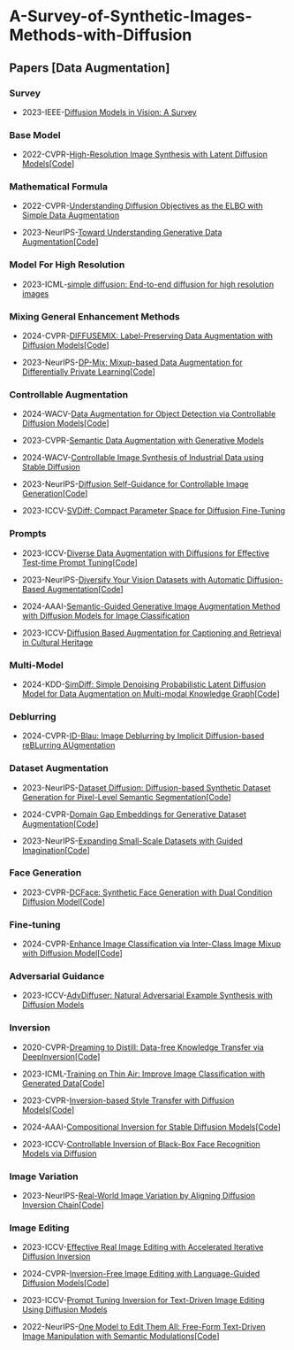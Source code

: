# A-Survey-of-Synthetic-Images-Methods-with-Diffusion

## Papers [Data Augmentation]

### Survey

- 2023-IEEE-[Diffusion Models in Vision: A Survey](https://ieeexplore.ieee.org/abstract/document/10081412)

### Base Model

- 2022-CVPR-[High-Resolution Image Synthesis with Latent Diffusion Models](https://openaccess.thecvf.com/content/CVPR2022/papers/Rombach_High-Resolution_Image_Synthesis_With_Latent_Diffusion_Models_CVPR_2022_paper.pdf)[[Code](https://github.com/CompVis/latent-diffusion)]

### Mathematical Formula

- 2022-CVPR-[Understanding Diffusion Objectives as the ELBO with Simple Data Augmentation](https://proceedings.neurips.cc/paper_files/paper/2023/file/ce79fbf9baef726645bc2337abb0ade2-Paper-Conference.pdf)

- 2023-NeurIPS-[Toward Understanding Generative Data Augmentation](https://proceedings.neurips.cc/paper_files/paper/2023/file/a94a8800a4b0af45600bab91164849df-Paper-Conference.pdf)[[Code](https://github.com/ML-GSAI/Understanding-GDA)]

### Model For High Resolution

- 2023-ICML-[simple diffusion: End-to-end diffusion for high resolution images](https://proceedings.mlr.press/v202/hoogeboom23a/hoogeboom23a.pdf)

### Mixing General Enhancement Methods

- 2024-CVPR-[DIFFUSEMIX: Label-Preserving Data Augmentation with Diffusion Models](https://openaccess.thecvf.com/content/CVPR2024/papers/Islam_DiffuseMix_Label-Preserving_Data_Augmentation_with_Diffusion_Models_CVPR_2024_paper.pdf)[[Code](https://github.com/khawar-islam/diffuseMix)]

- 2023-NeurIPS-[DP-Mix: Mixup-based Data Augmentation for Differentially Private Learning](https://proceedings.neurips.cc/paper_files/paper/2023/file/28484cee66f27fa070796b631cc5242d-Paper-Conference.pdf)[[Code](https://github.com/wenxuan-Bao/DP-Mix)]

### Controllable Augmentation

- 2024-WACV-[Data Augmentation for Object Detection via Controllable Diffusion Models](https://openaccess.thecvf.com/content/WACV2024/papers/Fang_Data_Augmentation_for_Object_Detection_via_Controllable_Diffusion_Models_WACV_2024_paper.pdf)[[Code](https://github.com/FANGAreNotGnu/ControlAug)]

- 2023-CVPR-[Semantic Data Augmentation with Generative Models](https://openaccess.thecvf.com/content/CVPR2023W/GCV/papers/Shivashankar_Semantic_Data_Augmentation_With_Generative_Models_CVPRW_2023_paper.pdf)

- 2024-WACV-[Controllable Image Synthesis of Industrial Data using Stable Diffusion](https://openaccess.thecvf.com/content/WACV2024/papers/Valvano_Controllable_Image_Synthesis_of_Industrial_Data_Using_Stable_Diffusion_WACV_2024_paper.pdf)

- 2023-NeurIPS-[Diffusion Self-Guidance for Controllable Image Generation](https://proceedings.neurips.cc/paper_files/paper/2023/file/3469b211b829b39d2b0cfd3b880a869c-Paper-Conference.pdf)[[Code](https://github.com/Sainzerjj/Free-Guidance-Diffusion)]

- 2023-ICCV-[SVDiff: Compact Parameter Space for Diffusion Fine-Tuning](https://openaccess.thecvf.com/content/ICCV2023/papers/Han_SVDiff_Compact_Parameter_Space_for_Diffusion_Fine-Tuning_ICCV_2023_paper.pdf)

### Prompts

- 2023-ICCV-[Diverse Data Augmentation with Diffusions for Effective Test-time Prompt Tuning](https://openaccess.thecvf.com/content/ICCV2023/papers/Feng_Diverse_Data_Augmentation_with_Diffusions_for_Effective_Test-time_Prompt_Tuning_ICCV_2023_paper.pdf)[[Code](https://github.com/chunmeifeng/DiffTPT)]

- 2023-NeurIPS-[Diversify Your Vision Datasets with Automatic Diffusion-Based Augmentation](https://proceedings.neurips.cc/paper_files/paper/2023/file/f99f7b22ad47fa6ce151730cf8d17911-Paper-Conference.pdf)[[Code](https://github.com/lisadunlap/ALIA)]

- 2024-AAAI-[Semantic-Guided Generative Image Augmentation Method with Diffusion Models for Image Classification](https://ojs.aaai.org/index.php/AAAI/article/view/28084)

- 2023-ICCV-[Diffusion Based Augmentation for Captioning and Retrieval in Cultural Heritage](https://openaccess.thecvf.com/content/ICCV2023W/e-Heritage/papers/Cioni_Diffusion_Based_Augmentation_for_Captioning_and_Retrieval_in_Cultural_Heritage_ICCVW_2023_paper.pdf)

### Multi-Model

- 2024-KDD-[SimDiff: Simple Denoising Probabilistic Latent Diffusion Model for Data Augmentation on Multi-modal Knowledge Graph](https://dl.acm.org/doi/pdf/10.1145/3637528.3671769)[[Code](https://github.com/ranlislz/SimDiff)]

### Deblurring

- 2024-CVPR-[ID-Blau: Image Deblurring by Implicit Diffusion-based reBLurring AUgmentation](https://openaccess.thecvf.com/content/CVPR2024/papers/Wu_ID-Blau_Image_Deblurring_by_Implicit_Diffusion-based_reBLurring_AUgmentation_CVPR_2024_paper.pdf)

### Dataset Augmentation

- 2023-NeurIPS-[Dataset Diffusion: Diffusion-based Synthetic Dataset Generation for Pixel-Level Semantic Segmentation](https://proceedings.neurips.cc/paper_files/paper/2023/file/f2957e48240c1d90e62b303574871b47-Paper-Conference.pdf)[[Code](https://github.com/VinAIResearch/Dataset-Diffusion)]

- 2024-CVPR-[Domain Gap Embeddings for Generative Dataset Augmentation](https://openaccess.thecvf.com/content/CVPR2024/papers/Wang_Domain_Gap_Embeddings_for_Generative_Dataset_Augmentation_CVPR_2024_paper.pdf)[[Code](https://github.com/humansensinglab/DoGE)]

- 2023-NeurIPS-[Expanding Small-Scale Datasets with Guided Imagination](https://proceedings.neurips.cc/paper_files/paper/2023/file/f188a55392d3a7509b0b27f8d24364bb-Paper-Conference.pdf)[[Code](https://github.com/Vanint/DatasetExpansion.git)]

### Face Generation

- 2023-CVPR-[DCFace: Synthetic Face Generation with Dual Condition Diffusion Model](https://openaccess.thecvf.com/content/CVPR2023/papers/Kim_DCFace_Synthetic_Face_Generation_With_Dual_Condition_Diffusion_Model_CVPR_2023_paper.pdf)[[Code](https://github.com/mk-minchul/dcface)]

### Fine-tuning

- 2024-CVPR-[Enhance Image Classification via Inter-Class Image Mixup with Diffusion Model](https://openaccess.thecvf.com/content/CVPR2024/papers/Wang_Enhance_Image_Classification_via_Inter-Class_Image_Mixup_with_Diffusion_Model_CVPR_2024_paper.pdf)[[Code](https://github.com/Zhicaiwww/Diff-Mix)]

### Adversarial Guidance

- 2023-ICCV-[AdvDiffuser: Natural Adversarial Example Synthesis with Diffusion Models](https://openaccess.thecvf.com/content/ICCV2023/papers/Chen_AdvDiffuser_Natural_Adversarial_Example_Synthesis_with_Diffusion_Models_ICCV_2023_paper.pdf)

### Inversion

- 2020-CVPR-[Dreaming to Distill: Data-free Knowledge Transfer via DeepInversion](https://openaccess.thecvf.com/content_CVPR_2020/papers/Yin_Dreaming_to_Distill_Data-Free_Knowledge_Transfer_via_DeepInversion_CVPR_2020_paper.pdf)[[Code](https://github.com/NVlabs/DeepInversion)]

- 2023-ICML-[Training on Thin Air: Improve Image Classification with Generated Data](https://dmlr.ai/assets/accepted-papers/9/CameraReady/Diffusion_Inversion_DMLR_ICML2023_compressed.pdf)[[Code](https://github.com/yongchaoz/diffusion_inversion)]

- 2023-CVPR-[Inversion-based Style Transfer with Diffusion Models](https://openaccess.thecvf.com/content/CVPR2023/papers/Zhang_Inversion-Based_Style_Transfer_With_Diffusion_Models_CVPR_2023_paper.pdf)[[Code](https://github.com/zyxElsa/InST)]

- 2024-AAAI-[Compositional Inversion for Stable Diffusion Models](https://ojs.aaai.org/index.php/AAAI/article/view/28565)[[Code](https://github.com/zhangxulu1996/Compositional-Inversion)]

- 2023-ICCV-[Controllable Inversion of Black-Box Face Recognition Models via Diffusion](https://openaccess.thecvf.com/content/ICCV2023W/AMFG/papers/Kansy_Controllable_Inversion_of_Black-Box_Face_Recognition_Models_via_Diffusion_ICCVW_2023_paper.pdf)

### Image Variation

- 2023-NeurIPS-[Real-World Image Variation by Aligning Diffusion Inversion Chain](https://proceedings.neurips.cc/paper_files/paper/2023/file/61960fdfda4d4e95fa1c1f6e64bfe8bc-Paper-Conference.pdf)[[Code](https://github.com/dvlab-research/RIVAL)]

### Image Editing

- 2023-ICCV-[Effective Real Image Editing with Accelerated Iterative Diffusion Inversion](https://openaccess.thecvf.com/content/ICCV2023/papers/Pan_Effective_Real_Image_Editing_with_Accelerated_Iterative_Diffusion_Inversion_ICCV_2023_paper.pdf)

- 2024-CVPR-[Inversion-Free Image Editing with Language-Guided Diffusion Models](https://openaccess.thecvf.com/content/CVPR2024/papers/Xu_Inversion-Free_Image_Editing_with_Language-Guided_Diffusion_Models_CVPR_2024_paper.pdf)[[Code](https://github.com/sled-group/InfEdit)]

- 2023-ICCV-[Prompt Tuning Inversion for Text-Driven Image Editing Using Diffusion Models](https://openaccess.thecvf.com/content/ICCV2023/papers/Dong_Prompt_Tuning_Inversion_for_Text-driven_Image_Editing_Using_Diffusion_Models_ICCV_2023_paper.pdf)

- 2022-NeurIPS-[One Model to Edit Them All: Free-Form Text-Driven Image Manipulation with Semantic Modulations](https://proceedings.neurips.cc/paper_files/paper/2022/file/a0a53fefef4c2ad72d5ab79703ba70cb-Paper-Conference.pdf)[[Code](https://github.com/kristen-rang/FFCLIP)]
